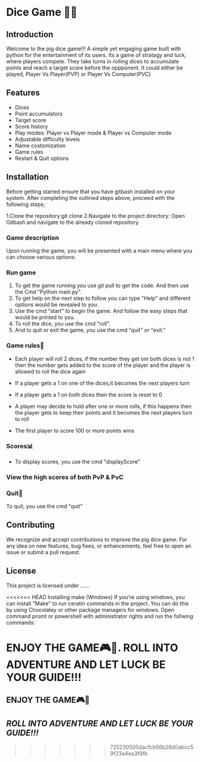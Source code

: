 # Dice Game 🎲🎰

## Introduction

Welcome to the pig dice game!!! A simple yet engaging game built with python for the entertainment of its users. Its a game of stratagy and luck, where players compete. They take turns in rolling dices to accumulate points and reach a target score before the oppponent. It could either be played, Player Vs Player(PVP) or Player Vs Computer(PVC)

## Features

* Dices
* Point accumulators
* Target score
* Score history
* Play modes: Player vs Player mode & Player vs Computer mode
* Adjustable difficulty levels
* Name costomization
* Game rules
* Restart & Quit options

## Installation

Before getting started ensure that you have gitbash installed on your system.
After completing the outlined steps above, proceed with the following steps;

1.Clone the repository:git clone
2.Navigate to the project directory: Open Gitbash and navigate to the already cloned repository.

### Game description

Upon running the game, you will be presented with a main menu where you can choose various options:

### Run game

1. To get the game running you use git pull to get the code. And then use the Cmd "Python main.py".
2. To get help on the next step to follow you can type "Help" and different options would be revealed to you.
3. Use the cmd "start" to begin the game. And follow the easy steps that would be printed to you.
4. To roll the dice, you use the cmd "roll".
5. And to quit or exit the game, you use the cmd "quit" or "exit."

### Game rules📝

* Each player will roll 2 dices, if the number they get om both dices is not 1 then the number gets added to the score of the player and the player is allowed to roll the dice again

* If a player gets a 1 on one of the dices,it becomes the next players turn

* If a player gets a 1 on both dices then the score is reset to 0

* A player may decide to hold after one or more rolls, if this happens then the player gets to keep their points and it becomes the next players turn to roll

* The first player to score 100 or more points wins

### Scores📊

* To display scores, you use the cmd "displayScore"

### View the high scores of both PvP & PvC

### Quit🚩

To quit, you use the cmd "quit"

## Contributing

We recognize and accept contributions to improve the pig dice game. For any idea on new features, bug fixes, or enhancements, feel free to open an issue or submit a pull request.

## License

This project is licensed under ......

<<<<<<< HEAD
Installing make (Windows)
If you're using windows, you can install "Make" to run ceratin commands in the project. You can do this by using Chocolatey or other package managers for windows. Open command promt or powershell with administrator rights and run the follwing commands:

ENJOY THE GAME🎮🎱.
ROLL INTO ADVENTURE AND LET LUCK BE YOUR GUIDE!!!
=======
## ENJOY THE GAME🎮🎱

## *ROLL INTO ADVENTURE AND LET LUCK BE YOUR GUIDE!!!*
>>>>>>> 725230505dacfcb56b28d0abcc59f23a4ea3f8fb
